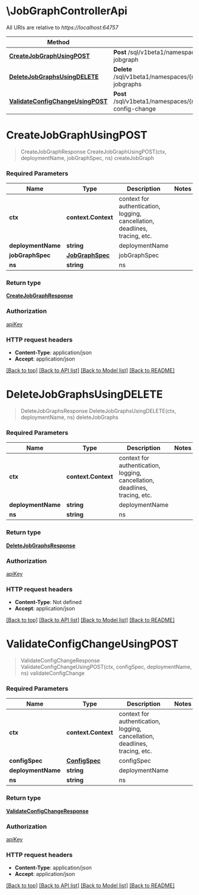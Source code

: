# \JobGraphControllerApi

All URIs are relative to *https://localhost:64757*

Method | HTTP request | Description
------------- | ------------- | -------------
[**CreateJobGraphUsingPOST**](JobGraphControllerApi.md#CreateJobGraphUsingPOST) | **Post** /sql/v1beta1/namespaces/{ns}/deployments/{deploymentId}:create-jobgraph | createJobGraph
[**DeleteJobGraphsUsingDELETE**](JobGraphControllerApi.md#DeleteJobGraphsUsingDELETE) | **Delete** /sql/v1beta1/namespaces/{ns}/deployments/{deploymentName}:delete-jobgraphs | deleteJobGraphs
[**ValidateConfigChangeUsingPOST**](JobGraphControllerApi.md#ValidateConfigChangeUsingPOST) | **Post** /sql/v1beta1/namespaces/{ns}/deployments/{deploymentName}:validate-config-change | validateConfigChange


# **CreateJobGraphUsingPOST**
> CreateJobGraphResponse CreateJobGraphUsingPOST(ctx, deploymentName, jobGraphSpec, ns)
createJobGraph

### Required Parameters

Name | Type | Description  | Notes
------------- | ------------- | ------------- | -------------
 **ctx** | **context.Context** | context for authentication, logging, cancellation, deadlines, tracing, etc.
  **deploymentName** | **string**| deploymentName | 
  **jobGraphSpec** | [**JobGraphSpec**](JobGraphSpec.md)| jobGraphSpec | 
  **ns** | **string**| ns | 

### Return type

[**CreateJobGraphResponse**](CreateJobGraphResponse.md)

### Authorization

[apiKey](../README.md#apiKey)

### HTTP request headers

 - **Content-Type**: application/json
 - **Accept**: application/json

[[Back to top]](#) [[Back to API list]](../README.md#documentation-for-api-endpoints) [[Back to Model list]](../README.md#documentation-for-models) [[Back to README]](../README.md)

# **DeleteJobGraphsUsingDELETE**
> DeleteJobGraphsResponse DeleteJobGraphsUsingDELETE(ctx, deploymentName, ns)
deleteJobGraphs

### Required Parameters

Name | Type | Description  | Notes
------------- | ------------- | ------------- | -------------
 **ctx** | **context.Context** | context for authentication, logging, cancellation, deadlines, tracing, etc.
  **deploymentName** | **string**| deploymentName | 
  **ns** | **string**| ns | 

### Return type

[**DeleteJobGraphsResponse**](DeleteJobGraphsResponse.md)

### Authorization

[apiKey](../README.md#apiKey)

### HTTP request headers

 - **Content-Type**: Not defined
 - **Accept**: application/json

[[Back to top]](#) [[Back to API list]](../README.md#documentation-for-api-endpoints) [[Back to Model list]](../README.md#documentation-for-models) [[Back to README]](../README.md)

# **ValidateConfigChangeUsingPOST**
> ValidateConfigChangeResponse ValidateConfigChangeUsingPOST(ctx, configSpec, deploymentName, ns)
validateConfigChange

### Required Parameters

Name | Type | Description  | Notes
------------- | ------------- | ------------- | -------------
 **ctx** | **context.Context** | context for authentication, logging, cancellation, deadlines, tracing, etc.
  **configSpec** | [**ConfigSpec**](ConfigSpec.md)| configSpec | 
  **deploymentName** | **string**| deploymentName | 
  **ns** | **string**| ns | 

### Return type

[**ValidateConfigChangeResponse**](ValidateConfigChangeResponse.md)

### Authorization

[apiKey](../README.md#apiKey)

### HTTP request headers

 - **Content-Type**: application/json
 - **Accept**: application/json

[[Back to top]](#) [[Back to API list]](../README.md#documentation-for-api-endpoints) [[Back to Model list]](../README.md#documentation-for-models) [[Back to README]](../README.md)

